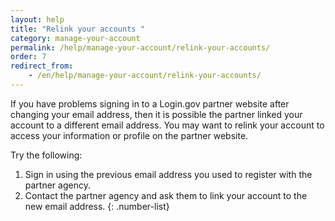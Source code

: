 ```yaml
---
layout: help
title: "Relink your accounts "
category: manage-your-account
permalink: /help/manage-your-account/relink-your-accounts/
order: 7
redirect_from:
    - /en/help/manage-your-account/relink-your-accounts/
---
```

If you have problems signing in to a Login.gov partner website after changing your email address, then it is possible the partner linked your account to a different email address. You may want to relink your account to access your information or profile on the partner website. 

Try the following:

1. Sign in using the previous email address you used to register with the partner agency. 
2. Contact the partner agency and ask them to link your account to the new email address.
{: .number-list}